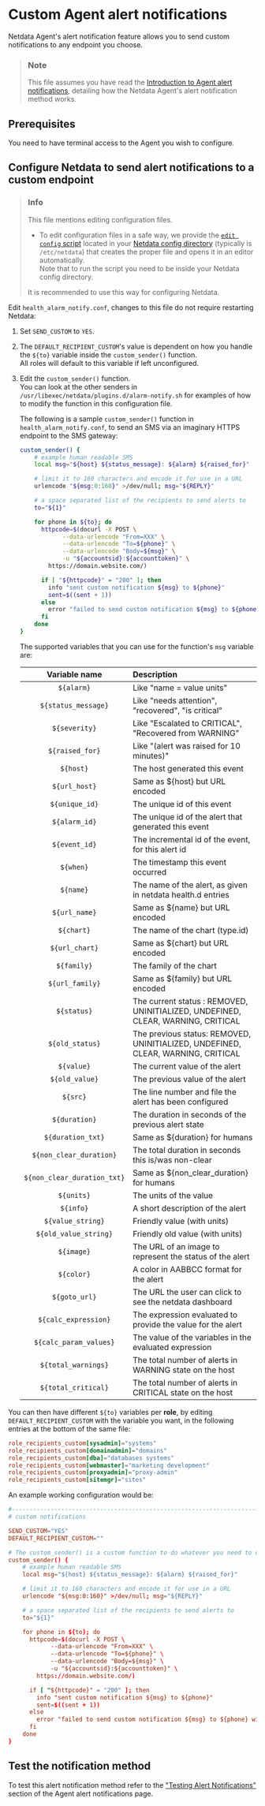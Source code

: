 # Custom Agent alert notifications

Netdata Agent's alert notification feature allows you to send custom notifications to any endpoint you choose.

> ### Note
>
> This file assumes you have read the [Introduction to Agent alert notifications](https://github.com/netdata/netdata/blob/master/health/notifications/README.md), detailing how the Netdata Agent's alert notification method works.

## Prerequisites

You need to have terminal access to the Agent you wish to configure.

## Configure Netdata to send alert notifications to a custom endpoint

> ### Info
>
> This file mentions editing configuration files.  
>
> - To edit configuration files in a safe way, we provide the [`edit config` script](https://github.com/netdata/netdata/blob/master/docs/configure/nodes.md#use-edit-config-to-edit-configuration-files) located in your [Netdata config directory](https://github.com/netdata/netdata/blob/master/docs/configure/nodes.md#the-netdata-config-directory) (typically is `/etc/netdata`) that creates the proper file and opens it in an editor automatically.  
> Note that to run the script you need to be inside your Netdata config directory.
>
> It is recommended to use this way for configuring Netdata.

Edit `health_alarm_notify.conf`, changes to this file do not require restarting Netdata:

1. Set `SEND_CUSTOM` to `YES`.
2. The `DEFAULT_RECIPIENT_CUSTOM`'s value is dependent on how you handle the `${to}` variable inside the `custom_sender()` function.  
   All roles will default to this variable if left unconfigured.
3. Edit the `custom_sender()` function.  
   You can look at the other senders in `/usr/libexec/netdata/plugins.d/alarm-notify.sh` for examples of how to modify the function in this configuration file.

    The following is a sample `custom_sender()` function in `health_alarm_notify.conf`, to send an SMS via an imaginary HTTPS endpoint to the SMS gateway:

    ```sh
    custom_sender() {
        # example human readable SMS
        local msg="${host} ${status_message}: ${alarm} ${raised_for}"

        # limit it to 160 characters and encode it for use in a URL
        urlencode "${msg:0:160}" >/dev/null; msg="${REPLY}"

        # a space separated list of the recipients to send alerts to
        to="${1}"

        for phone in ${to}; do
          httpcode=$(docurl -X POST \
                --data-urlencode "From=XXX" \
                --data-urlencode "To=${phone}" \
                --data-urlencode "Body=${msg}" \
                -u "${accountsid}:${accounttoken}" \
            https://domain.website.com/)

          if [ "${httpcode}" = "200" ]; then
            info "sent custom notification ${msg} to ${phone}"
            sent=$((sent + 1))
          else
            error "failed to send custom notification ${msg} to ${phone} with HTTP error code ${httpcode}."
          fi
        done
    }
    ```

    The supported variables that you can use for the function's `msg` variable are:

    | Variable name               | Description                                                                      |
    |:---------------------------:|:---------------------------------------------------------------------------------|
    | `${alarm}`                  | Like "name = value units"                                                        |
    | `${status_message}`         | Like "needs attention", "recovered", "is critical"                               |
    | `${severity}`               | Like "Escalated to CRITICAL", "Recovered from WARNING"                           |
    | `${raised_for}`             | Like "(alert was raised for 10 minutes)"                                         |
    | `${host}`                   | The host generated this event                                                    |
    | `${url_host}`               | Same as ${host} but URL encoded                                                  |
    | `${unique_id}`              | The unique id of this event                                                      |
    | `${alarm_id}`               | The unique id of the alert that generated this event                             |
    | `${event_id}`               | The incremental id of the event, for this alert id                               |
    | `${when}`                   | The timestamp this event occurred                                                |
    | `${name}`                   | The name of the alert, as given in netdata health.d entries                      |
    | `${url_name}`               | Same as ${name} but URL encoded                                                  |
    | `${chart}`                  | The name of the chart (type.id)                                                  |
    | `${url_chart}`              | Same as ${chart} but URL encoded                                                 |
    | `${family}`                 | The family of the chart                                                          |
    | `${url_family}`             | Same as ${family} but URL encoded                                                |
    | `${status}`                 | The current status : REMOVED, UNINITIALIZED, UNDEFINED, CLEAR, WARNING, CRITICAL |
    | `${old_status}`             | The previous status: REMOVED, UNINITIALIZED, UNDEFINED, CLEAR, WARNING, CRITICAL |
    | `${value}`                  | The current value of the alert                                                   |
    | `${old_value}`              | The previous value of the alert                                                  |
    | `${src}`                    | The line number and file the alert has been configured                           |
    | `${duration}`               | The duration in seconds of the previous alert state                              |
    | `${duration_txt}`           | Same as ${duration} for humans                                                   |
    | `${non_clear_duration}`     | The total duration in seconds this is/was non-clear                              |
    | `${non_clear_duration_txt}` | Same as ${non_clear_duration} for humans                                         |
    | `${units}`                  | The units of the value                                                           |
    | `${info}`                   | A short description of the alert                                                 |
    | `${value_string}`           | Friendly value (with units)                                                      |
    | `${old_value_string}`       | Friendly old value (with units)                                                  |
    | `${image}`                  | The URL of an image to represent the status of the alert                         |
    | `${color}`                  | A color in  AABBCC format for the alert                                          |
    | `${goto_url}`               | The URL the user can click to see the netdata dashboard                          |
    | `${calc_expression}`        | The expression evaluated to provide the value for the alert                      |
    | `${calc_param_values}`      | The value of the variables in the evaluated expression                           |
    | `${total_warnings}`         | The total number of alerts in WARNING state on the host                          |
    | `${total_critical}`         | The total number of alerts in CRITICAL state on the host                         |

You can then have different `${to}` variables per **role**, by editing `DEFAULT_RECIPIENT_CUSTOM` with the variable you want, in the following entries at the bottom of the same file:

```conf
role_recipients_custom[sysadmin]="systems"
role_recipients_custom[domainadmin]="domains"
role_recipients_custom[dba]="databases systems"
role_recipients_custom[webmaster]="marketing development"
role_recipients_custom[proxyadmin]="proxy-admin"
role_recipients_custom[sitemgr]="sites"
```

An example working configuration would be:

```conf
#------------------------------------------------------------------------------
# custom notifications

SEND_CUSTOM="YES"
DEFAULT_RECIPIENT_CUSTOM=""

# The custom_sender() is a custom function to do whatever you need to do
custom_sender() {
    # example human readable SMS
    local msg="${host} ${status_message}: ${alarm} ${raised_for}"

    # limit it to 160 characters and encode it for use in a URL
    urlencode "${msg:0:160}" >/dev/null; msg="${REPLY}"

    # a space separated list of the recipients to send alerts to
    to="${1}"

    for phone in ${to}; do
      httpcode=$(docurl -X POST \
            --data-urlencode "From=XXX" \
            --data-urlencode "To=${phone}" \
            --data-urlencode "Body=${msg}" \
            -u "${accountsid}:${accounttoken}" \
        https://domain.website.com/)

      if [ "${httpcode}" = "200" ]; then
        info "sent custom notification ${msg} to ${phone}"
        sent=$((sent + 1))
      else
        error "failed to send custom notification ${msg} to ${phone} with HTTP error code ${httpcode}."
      fi
    done
}
```

## Test the notification method

To test this alert notification method refer to the ["Testing Alert Notifications"](https://github.com/netdata/netdata/blob/master/health/notifications/README.md#testing-alert-notifications) section of the Agent alert notifications page.
